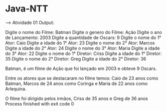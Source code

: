# Java-NTT

--> Atividade 01 Output:

Digite o nome do Filme:
Batman
Digite o genero do Filme:
Ação
Digite o ano de Lançamento:
2003
Digite a quantidade de Oscars:
9
Digite o nome do 1° Ator:
Caio
Digite a idade do 1° Ator:
23
Digite o nome do 2° Ator:
Marcos
Digite a idade do 2° Ator:
24
Digite o nome do 3° Ator:
Maria
Digite a idade do 3° Ator:
22
Digite o nome do 1° Diretor:
Criss
Digite a idade do 1° Diretor:
35
Digite o nome do 2° Diretor:
Greg
Digite a idade do 2° Diretor:
36

Batman, é um filme de Ação que foi lançado em 2003 e obteve 9 Oscars.

Entre os atores que se destacaram no filme temos:
Caio de 23 anos como Batman, Marcos de 24 anos como Coringa e Maria de 22 anos como Arlequina. 

O filme foi dirigido pelos irmãos, Criss de 35 anos e Greg de 36 anos
Process finished with exit code 0
